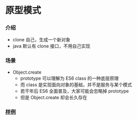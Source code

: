 # 原型模式
### 介绍
- clone 自己，生成一个新对象
- java 默认有 clone 接口，不用自己实现

### 场景
- Object.create
    - prototype 可以理解为 ES6 class 的一种底层原理
    - 而 class 是实现面向对象的基础，并不是服务与某个模式
    - 若干年后 ES6 全面普及，大家可能会忽略掉 prototype
    - 但是 Object.create 却会长久存在
    
### [样例](https://github.com/liao123-git/Design_Pattern/blob/main/%E5%8E%9F%E5%9E%8B%E6%A8%A1%E5%BC%8F/src/index.js "样例")